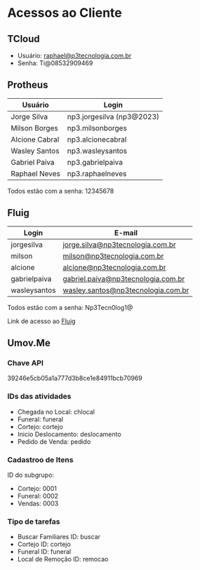 # Acessos ao Cliente

## TCloud

- Usuário: raphael@p3tecnologia.com.br
- Senha: Ti@08532909469

## Protheus

Usuário         | Login
----------------|--------------
Jorge Silva     | np3.jorgesilva (np3@2023)
Milson Borges   | np3.milsonborges
Alcione Cabral  | np3.alcionecabral
Wasley Santos   | np3.wasleysantos
Gabriel Paiva   | np3.gabrielpaiva
Raphael Neves   | np3.raphaelneves

Todos estão com a senha: 12345678

## Fluig

Login         | E-mail
--------------|---------------------------------------
jorgesilva    |jorge.silva@np3tecnologia.com.br
milson        |milson@np3tecnologia.com.br
alcione       |alcione@np3tecnologia.com.br
gabrielpaiva  |gabriel.paiva@np3tecnologia.com.br
wasleysantos  |wasley.santos@np3tecnologia.com.br

Todos estão com a senha: Np3Tecn0log1@

Link de acesso ao [Fluig](https://rosamaster129518.fluig.cloudtotvs.com.br/portal/home)

## Umov.Me

### Chave API 

39246e5cb05a1a777d3b8ce1e84911bcb70969

### IDs das atividades

- Chegada no Local: chlocal
- Funeral: funeral
- Cortejo: cortejo
- Inicio Deslocamento: deslocamento
- Pedido de Venda: pedido

### Cadastroo de Itens

ID do subgrupo: 
- Cortejo: 0001
- Funeral: 0002
- Vendas: 0003

### Tipo de tarefas

- Buscar Familiares ID: buscar
- Cortejo ID: cortejo
- Funeral ID: funeral
- Local de Remoção ID: remocao